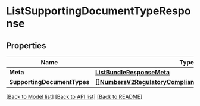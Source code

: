# ListSupportingDocumentTypeResponse

## Properties
Name | Type | Description | Notes
------------ | ------------- | ------------- | -------------
**Meta** | [**ListBundleResponseMeta**](ListBundleResponse_meta.md) |  |[optional] 
**SupportingDocumentTypes** | [**[]NumbersV2RegulatoryComplianceSupportingDocumentType**](numbers.v2.regulatory_compliance.supporting_document_type.md) |  |[optional] 

[[Back to Model list]](../README.md#documentation-for-models) [[Back to API list]](../README.md#documentation-for-api-endpoints) [[Back to README]](../README.md)


